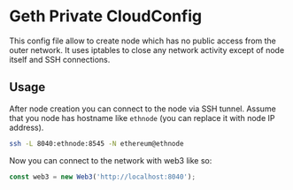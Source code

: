 # Geth Private CloudConfig

This config file allow to create node which has no public access from the
outer network. It uses iptables to close any network activity except of
node itself and SSH connections.

## Usage

After node creation you can connect to the node via SSH tunnel. Assume that
you node has hostname like `ethnode` (you can replace it with node IP address).

```bash
ssh -L 8040:ethnode:8545 -N ethereum@ethnode
```

Now you can connect to the network with web3 like so:
```javascript
const web3 = new Web3('http://localhost:8040');
```
